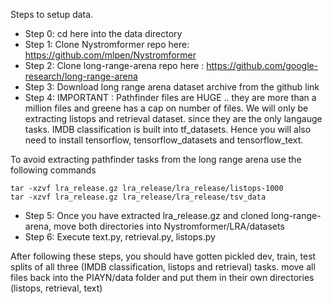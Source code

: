 Steps to setup data.


* Step 0: cd here into the data directory
* Step 1: Clone Nystromformer repo here: https://github.com/mlpen/Nystromformer
* Step 2: Clone long-range-arena repo here : https://github.com/google-research/long-range-arena
* Step 3: Download long range arena dataset archive from the github link
* Step 4: IMPORTANT : Pathfinder files are HUGE .. they are more than a million files and greene has a cap on number of files. We will only be 
extracting listops and retrieval dataset. since they are the only langauge tasks. IMDB classification is built into tf_datasets. Hence you will also 
need to install tensorflow, tensorflow_datasets and tensorflow_text. 

To avoid extracting pathfinder tasks from the long range arena use the following commands
``` 
tar -xzvf lra_release.gz lra_release/lra_release/listops-1000
tar -xzvf lra_release.gz lra_release/lra_release/tsv_data
```

* Step 5: Once you have extracted lra_release.gz and cloned long-range-arena, move both directories into Nystromformer/LRA/datasets
* Step 6: Execute text.py, retrieval.py, listops.py

After following these steps, you should have gotten pickled dev, train, test splits of all three (IMDB classification, listops and retrieval) tasks.
move all files back into the PIAYN/data folder and put them in their own directories (listops, retrieval, text)
